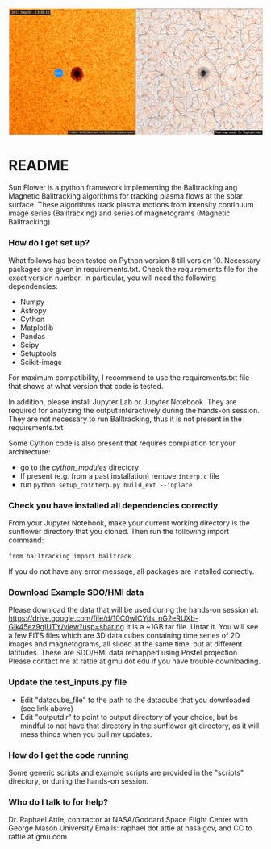 ![picture](figures/Flow_map_paraview.png)
# README #

Sun Flower is a python framework implementing the Balltracking ang Magnetic Balltracking algorithms for tracking plasma flows at the solar surface.
These algorithms track plasma motions from intensity continuum image series (Balltracking) and series of magnetograms (Magnetic Balltracking).

### How do I get set up? ###

What follows has been tested on Python version 8 till version 10.
Necessary packages are given in requirements.txt. Check the requirements file for the exact version number. 
In particular, you will need the following dependencies: 

- Numpy
- Astropy
- Cython
- Matplotlib
- Pandas
- Scipy
- Setuptools
- Scikit-image

For maximum compatibility, I recommend to use the requirements.txt file that shows at what version that code is tested. 

In addition, please install Jupyter Lab or Jupyter Notebook. They are required for analyzing the output interactively during the hands-on session. 
They are not necessary to run Balltracking, thus it is not present in the requirements.txt


Some Cython code is also present that requires compilation for your architecture:

- go to the *[cython_modules](https://github.com/raphael-attie/sunflower/blob/master/balltracking/balltrack.py)* directory
- If present (e.g. from a past installation) remove ``interp.c`` file
- run ``python setup_cbinterp.py build_ext --inplace`` 

### Check you have installed all dependencies correctly
From your Jupyter Notebook, make your current working directory is the sunflower directory that you cloned. 
Then run the following import command:

```from balltracking import balltrack```

If you do not have any error message, all packages are installed correctly. 

### Download Example SDO/HMI data
Please download the data that will be used during the hands-on session at:
https://drive.google.com/file/d/10C0wICYds_nG2eRUXb-Gik45ez9gIUTY/view?usp=sharing
It is a ~1GB tar file. Untar it. You will see a few FITS files which are 3D data cubes containing time series of 2D images and magnetograms, 
all sliced at the same time, but at different latitudes. These are SDO/HMI data remapped using Postel projection. 
Please contact me at rattie at gmu dot edu if you have trouble downloading. 

### Update the test_inputs.py file
- Edit "datacube_file" to the path to the datacube that you downloaded (see link above)
- Edit "outputdir" to point to output directory of your choice, but be mindful to not have that directory in the sunflower git directory, as it will mess things when you pull my updates. 


### How do I get the code running
Some generic scripts and example scripts are provided in the "scripts" directory, or during the hands-on session. 

### Who do I talk to for help? ###

Dr. Raphael Attie, contractor at NASA/Goddard Space Flight Center with George Mason University
Emails: raphael dot attie at nasa.gov, and CC to rattie at gmu.com
 
